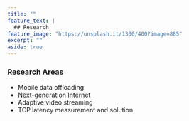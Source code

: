 ```yaml
---
title: ""
feature_text: |
  ## Research
feature_image: "https://unsplash.it/1300/400?image=885"
excerpt: ""
aside: true
---
```

### Research Areas
* Mobile data offloading
* Next-generation Internet
* Adaptive video streaming
* TCP latency measurement and solution 
